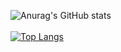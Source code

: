 ![Anurag's GitHub stats](https://github-readme-stats.vercel.app/api?username=dgrfps&count_private=true&show_icons=true?include_all_commits=true)
<br />
<br />
[![Top Langs](https://github-readme-stats.vercel.app/api/top-langs/?username=dgrfps&layout=compact)](https://github.com/anuraghazra/github-readme-stats)
